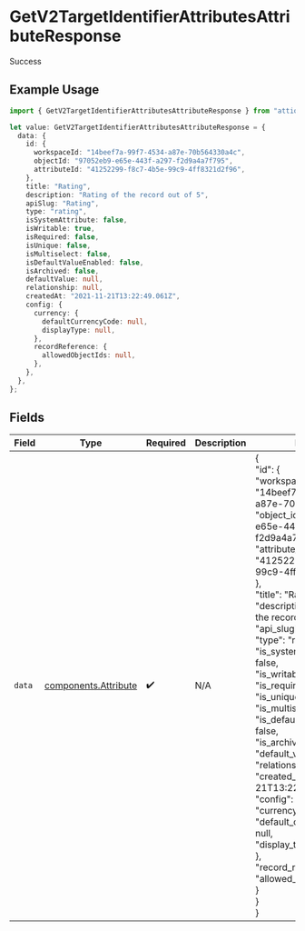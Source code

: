 # GetV2TargetIdentifierAttributesAttributeResponse

Success

## Example Usage

```typescript
import { GetV2TargetIdentifierAttributesAttributeResponse } from "attio-js/models/operations/getv2targetidentifierattributesattribute.js";

let value: GetV2TargetIdentifierAttributesAttributeResponse = {
  data: {
    id: {
      workspaceId: "14beef7a-99f7-4534-a87e-70b564330a4c",
      objectId: "97052eb9-e65e-443f-a297-f2d9a4a7f795",
      attributeId: "41252299-f8c7-4b5e-99c9-4ff8321d2f96",
    },
    title: "Rating",
    description: "Rating of the record out of 5",
    apiSlug: "Rating",
    type: "rating",
    isSystemAttribute: false,
    isWritable: true,
    isRequired: false,
    isUnique: false,
    isMultiselect: false,
    isDefaultValueEnabled: false,
    isArchived: false,
    defaultValue: null,
    relationship: null,
    createdAt: "2021-11-21T13:22:49.061Z",
    config: {
      currency: {
        defaultCurrencyCode: null,
        displayType: null,
      },
      recordReference: {
        allowedObjectIds: null,
      },
    },
  },
};
```

## Fields

| Field                                                                                                                                                                                                                                                                                                                                                                                                                                                                                                                                                                                                                                                                                                     | Type                                                                                                                                                                                                                                                                                                                                                                                                                                                                                                                                                                                                                                                                                                      | Required                                                                                                                                                                                                                                                                                                                                                                                                                                                                                                                                                                                                                                                                                                  | Description                                                                                                                                                                                                                                                                                                                                                                                                                                                                                                                                                                                                                                                                                               | Example                                                                                                                                                                                                                                                                                                                                                                                                                                                                                                                                                                                                                                                                                                   |
| --------------------------------------------------------------------------------------------------------------------------------------------------------------------------------------------------------------------------------------------------------------------------------------------------------------------------------------------------------------------------------------------------------------------------------------------------------------------------------------------------------------------------------------------------------------------------------------------------------------------------------------------------------------------------------------------------------- | --------------------------------------------------------------------------------------------------------------------------------------------------------------------------------------------------------------------------------------------------------------------------------------------------------------------------------------------------------------------------------------------------------------------------------------------------------------------------------------------------------------------------------------------------------------------------------------------------------------------------------------------------------------------------------------------------------- | --------------------------------------------------------------------------------------------------------------------------------------------------------------------------------------------------------------------------------------------------------------------------------------------------------------------------------------------------------------------------------------------------------------------------------------------------------------------------------------------------------------------------------------------------------------------------------------------------------------------------------------------------------------------------------------------------------- | --------------------------------------------------------------------------------------------------------------------------------------------------------------------------------------------------------------------------------------------------------------------------------------------------------------------------------------------------------------------------------------------------------------------------------------------------------------------------------------------------------------------------------------------------------------------------------------------------------------------------------------------------------------------------------------------------------- | --------------------------------------------------------------------------------------------------------------------------------------------------------------------------------------------------------------------------------------------------------------------------------------------------------------------------------------------------------------------------------------------------------------------------------------------------------------------------------------------------------------------------------------------------------------------------------------------------------------------------------------------------------------------------------------------------------- |
| `data`                                                                                                                                                                                                                                                                                                                                                                                                                                                                                                                                                                                                                                                                                                    | [components.Attribute](../../models/components/attribute.md)                                                                                                                                                                                                                                                                                                                                                                                                                                                                                                                                                                                                                                              | :heavy_check_mark:                                                                                                                                                                                                                                                                                                                                                                                                                                                                                                                                                                                                                                                                                        | N/A                                                                                                                                                                                                                                                                                                                                                                                                                                                                                                                                                                                                                                                                                                       | {<br/>"id": {<br/>"workspace_id": "14beef7a-99f7-4534-a87e-70b564330a4c",<br/>"object_id": "97052eb9-e65e-443f-a297-f2d9a4a7f795",<br/>"attribute_id": "41252299-f8c7-4b5e-99c9-4ff8321d2f96"<br/>},<br/>"title": "Rating",<br/>"description": "Rating of the record out of 5",<br/>"api_slug": "Rating",<br/>"type": "rating",<br/>"is_system_attribute": false,<br/>"is_writable": true,<br/>"is_required": false,<br/>"is_unique": false,<br/>"is_multiselect": false,<br/>"is_default_value_enabled": false,<br/>"is_archived": false,<br/>"default_value": null,<br/>"relationship": null,<br/>"created_at": "2021-11-21T13:22:49.061Z",<br/>"config": {<br/>"currency": {<br/>"default_currency_code": null,<br/>"display_type": null<br/>},<br/>"record_reference": {<br/>"allowed_object_ids": null<br/>}<br/>}<br/>} |